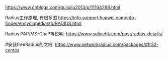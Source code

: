 

https://www.cnblogs.com/quliuliu2013/p/11164288.html


Radius工作原理, 有很多图 https://info.support.huawei.com/info-finder/encyclopedia/zh/RADIUS.html

Radius PAP/MS-ChaP等说明: https://www.sulinehk.com/post/radius-details/

#安装freeRadius的文档: https://www.networkradius.com/packages/#fr32-centos